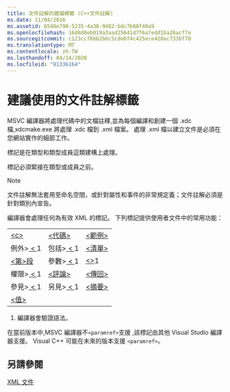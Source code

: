 ```yaml
---
title: 文件註解的建議標籤 (C++文件註解)
ms.date: 11/04/2016
ms.assetid: 6548e798-5235-4a38-9482-bdc7b88f40a9
ms.openlocfilehash: 1648d0eb019a3aad25641d7f6a7edd1ba26acf7e
ms.sourcegitcommit: c123cc76bb2b6c5cde6f4c425ece420ac733bf70
ms.translationtype: MT
ms.contentlocale: zh-TW
ms.lasthandoff: 04/14/2020
ms.locfileid: "81336164"
---
```

# <a name="recommended-tags-for-documentation-comments"></a>建議使用的文件註解標籤

MSVC 編譯器將處理代碼中的文檔註釋,並為每個編譯和創建一個 .xdc 檔,xdcmake.exe 將處理 .xdc 檔到 .xml 檔案。 處理 .xml 檔以建立文件是必須在您網站實作的細部工作。

標記是在類型和類型成員這類建構上處理。

標記必須緊接在類型或成員之前。

> [!NOTE]
> 文件註解無法套用至命名空間，或針對屬性和事件的非常規定義；文件註解必須是針對類別內宣告。

編譯器會處理任何為有效 XML 的標記。 下列標記提供使用者文件中的常用功能：

||||
|-|-|-|
|[\<c>](c-visual-cpp.md)|[\<代碼>](code-visual-cpp.md)|[\<範例>](example-visual-cpp.md)|
|例外>[ \< ](exception-visual-cpp.md) 1|包括>[ \< ](include-visual-cpp.md) 1|[\<清單>](list-visual-cpp.md)|
|[\<第>段](para-visual-cpp.md)|參數>[ \< ](param-visual-cpp.md) 1|[ \<>](paramref-visual-cpp.md)1|
|權限>[ \< ](permission-visual-cpp.md) 1|[\<評論>](remarks-visual-cpp.md)|[\<傳回>](returns-visual-cpp.md)|
|參見>[ \< ](see-visual-cpp.md) 1|另見>[ \< ](seealso-visual-cpp.md) 1|[\<摘要>](summary-visual-cpp.md)|
|[\<值>](value-visual-cpp.md)|||

1. 編譯器會驗證語法。

在當前版本中,MSVC 編譯器不`<paramref>`支援 ,該標記由其他 Visual Studio 編譯器支援。 Visual C++ 可能在未來的版本支援 `<paramref>`。

## <a name="see-also"></a>另請參閱

[XML 文件](xml-documentation-visual-cpp.md)
